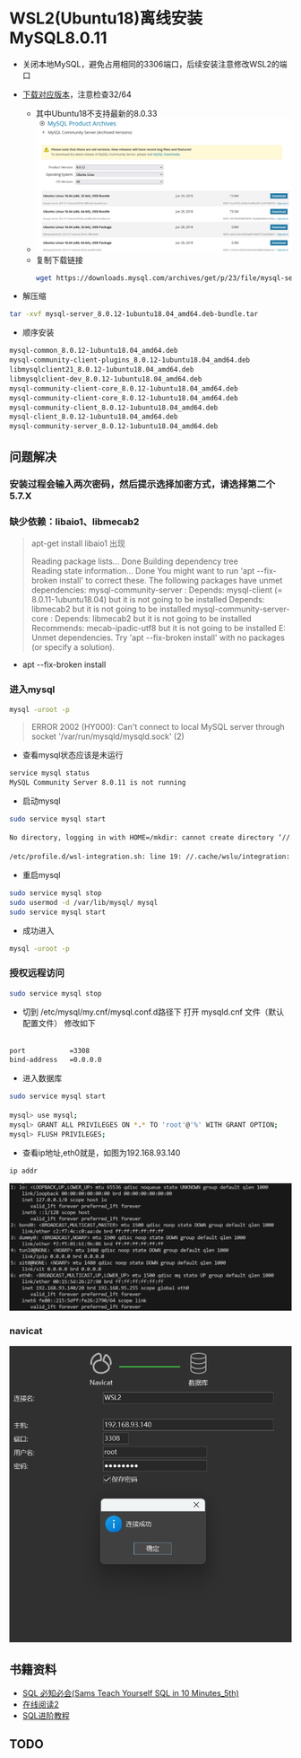 # WSL2(Ubuntu18)离线安装MySQL8.0.11
- 关闭本地MySQL，避免占用相同的3306端口，后续安装注意修改WSL2的端口

- [下载对应版本](https://downloads.mysql.com/archives/community/)，注意检查32/64
  - 其中Ubuntu18不支持最新的8.0.33
  - ![](./imgs/download.png)
  - 复制下载链接
    ``` bash
    wget https://downloads.mysql.com/archives/get/p/23/file/mysql-server_8.0.12-1ubuntu18.04_amd64.deb-bundle.tar
    ```
- 解压缩
``` bash
tar -xvf mysql-server_8.0.12-1ubuntu18.04_amd64.deb-bundle.tar
```
- 顺序安装
``` bash
mysql-common_8.0.12-1ubuntu18.04_amd64.deb
mysql-community-client-plugins_8.0.12-1ubuntu18.04_amd64.deb
libmysqlclient21_8.0.12-1ubuntu18.04_amd64.deb
libmysqlclient-dev_8.0.12-1ubuntu18.04_amd64.deb
mysql-community-client-core_8.0.12-1ubuntu18.04_amd64.deb
mysql-community-client-core_8.0.12-1ubuntu18.04_amd64.deb
mysql-community-client_8.0.12-1ubuntu18.04_amd64.deb
mysql-client_8.0.12-1ubuntu18.04_amd64.deb
mysql-community-server_8.0.12-1ubuntu18.04_amd64.deb

```


## 问题解决

### 安装过程会输入两次密码，然后提示选择加密方式，请选择第二个5.7.X

### 缺少依赖：libaio1、libmecab2
> apt-get install libaio1 出现
> 
> Reading package lists... Done
Building dependency tree       
Reading state information... Done
You might want to run 'apt --fix-broken install' to correct these.
The following packages have unmet dependencies:
 mysql-community-server : Depends: mysql-client (= 8.0.11-1ubuntu18.04) but it is not going to be installed
                          Depends: libmecab2 but it is not going to be installed
 mysql-community-server-core : Depends: libmecab2 but it is not going to be installed
                               Recommends: mecab-ipadic-utf8 but it is not going to be installed
E: Unmet dependencies. Try 'apt --fix-broken install' with no packages (or specify a solution).
- apt --fix-broken install



### 进入mysql
``` bash
mysql -uroot -p
```
> ERROR 2002 (HY000): Can't connect to local MySQL server through socket '/var/run/mysqld/mysqld.sock' (2)

- 查看mysql状态应该是未运行
``` bash
service mysql status
MySQL Community Server 8.0.11 is not running
```
- 启动mysql

``` bash
sudo service mysql start

No directory, logging in with HOME=/mkdir: cannot create directory ‘//.cache’: Permission denied

/etc/profile.d/wsl-integration.sh: line 19: //.cache/wslu/integration: No such file or directory

```
- 重启mysql

``` bash
sudo service mysql stop
sudo usermod -d /var/lib/mysql/ mysql
sudo service mysql start
```
- 成功进入

``` bash
mysql -uroot -p 
```


### 授权远程访问

``` bash
sudo service mysql stop
```

* 切到 /etc/mysql/my.cnf/mysql.conf.d路径下 打开 mysqld.cnf 文件（默认配置文件）
修改如下

``` bash

port           =3308
bind-address   =0.0.0.0
```

* 进入数据库

``` bash
sudo service mysql start

mysql> use mysql;
mysql> GRANT ALL PRIVILEGES ON *.* TO 'root'@'%' WITH GRANT OPTION;
mysql> FLUSH PRIVILEGES;
```
* 查看ip地址,eth0就是，如图为192.168.93.140

``` bash
ip addr
```

![](imgs/ip-addr.png)

### navicat
![](imgs/connected.png)

## 书籍资料
- [SQL 必知必会(Sams Teach Yourself SQL in 10 Minutes_5th)](https://gitcode.net/e-books/books_abt_python3/-/blob/master/SQL%E5%BF%85%E7%9F%A5%E5%BF%85%E4%BC%9A%EF%BC%88%E7%AC%AC5%E7%89%88.pdf)
- [在线阅读2](https://yun.weicheng.men/Book/SQL%E5%BF%85%E7%9F%A5%E5%BF%85%E4%BC%9A.%E7%AC%AC4%E7%89%88.pdf)
- [SQL进阶教程](https://yun.weicheng.men/Book/SQL%E8%BF%9B%E9%98%B6%E6%95%99%E7%A8%8B.pdf)
## TODO